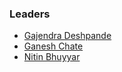 ### Leaders
* [Gajendra Deshpande](mailto:gajendra.deshpande@owasp.org)
* [Ganesh Chate](mailto:ganesh.chate@owasp.org)
* [Nitin Bhuyyar](mailto:nitin.bhuyyar@owasp.org)

